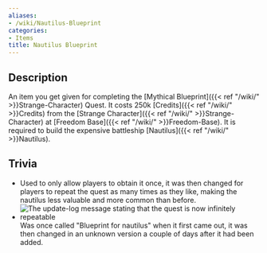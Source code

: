 ```yaml
---
aliases:
- /wiki/Nautilus-Blueprint
categories:
- Items
title: Nautilus Blueprint
---
```


## Description

An item you get given for completing the [Mythical Blueprint]({{< ref "/wiki/" >}}Strange-Character) Quest. It costs 250k [Credits]({{< ref "/wiki/" >}}Credits) from the [Strange Character]({{< ref "/wiki/" >}}Strange-Character) at [Freedom Base]({{< ref "/wiki/" >}}Freedom-Base). It is required to build the expensive battleship [Nautilus]({{< ref "/wiki/" >}}Nautilus).

## Trivia

- Used to only allow players to obtain it once, it was then changed for players to repeat the quest as many times as they like, making the nautilus less valuable and more common than before.
- ![The update-log message stating that the quest is now infinitely
repeatable](Updatelog-nautilus.png "The update-log message stating that the quest is now infinitely repeatable")Was once called "Blueprint for nautilus" when it first came out, it was then changed in an unknown version a couple of days after it had been added.